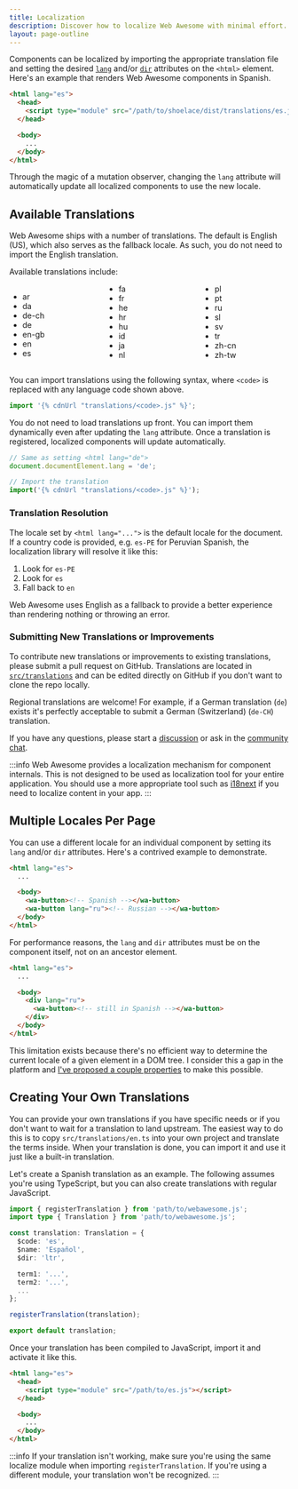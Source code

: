 ```yaml
---
title: Localization
description: Discover how to localize Web Awesome with minimal effort.
layout: page-outline
---
```


Components can be localized by importing the appropriate translation file and setting the desired [`lang`](https://developer.mozilla.org/en-US/docs/Web/HTML/Global_attributes/lang) and/or [`dir`](https://developer.mozilla.org/en-US/docs/Web/HTML/Global_attributes/dir) attributes on the `<html>` element. Here's an example that renders Web Awesome components in Spanish.

```html
<html lang="es">
  <head>
    <script type="module" src="/path/to/shoelace/dist/translations/es.js"></script>
  </head>

  <body>
    ...
  </body>
</html>
```

Through the magic of a mutation observer, changing the `lang` attribute will automatically update all localized components to use the new locale.

## Available Translations

Web Awesome ships with a number of translations. The default is English (US), which also serves as the fallback locale. As such, you do not need to import the English translation.

Available translations include:

<div style="columns: 3; gap: 1rem; margin-block-end: 1.5rem;">

- ar
- da
- de-ch
- de
- en-gb
- en
- es
- fa
- fr
- he
- hr
- hu
- id
- ja
- nl
- pl
- pt
- ru
- sl
- sv
- tr
- zh-cn
- zh-tw

</div>

You can import translations using the following syntax, where `<code>` is replaced with any language code shown above.

```js
import '{% cdnUrl "translations/<code>.js" %}';
```

You do not need to load translations up front. You can import them dynamically even after updating the `lang` attribute. Once a translation is registered, localized components will update automatically.

```js
// Same as setting <html lang="de">
document.documentElement.lang = 'de';

// Import the translation
import('{% cdnUrl "translations/<code>.js" %}');
```

### Translation Resolution

The locale set by `<html lang="...">` is the default locale for the document. If a country code is provided, e.g. `es-PE` for Peruvian Spanish, the localization library will resolve it like this:

1. Look for `es-PE`
2. Look for `es`
3. Fall back to `en`

Web Awesome uses English as a fallback to provide a better experience than rendering nothing or throwing an error.

### Submitting New Translations or Improvements

To contribute new translations or improvements to existing translations, please submit a pull request on GitHub. Translations are located in [`src/translations`](https://github.com/shoelace-style/shoelace/blob/next/src/translations) and can be edited directly on GitHub if you don't want to clone the repo locally.

Regional translations are welcome! For example, if a German translation (`de`) exists it's perfectly acceptable to submit a German (Switzerland) (`de-CH`) translation.

If you have any questions, please start a [discussion](https://github.com/shoelace-style/shoelace/discussions) or ask in the [community chat](https://discord.gg/mg8f26C).

:::info
Web Awesome provides a localization mechanism for component internals. This is not designed to be used as localization tool for your entire application. You should use a more appropriate tool such as [i18next](https://www.i18next.com/) if you need to localize content in your app.
:::

## Multiple Locales Per Page

You can use a different locale for an individual component by setting its `lang` and/or `dir` attributes. Here's a contrived example to demonstrate.

```html
<html lang="es">
  ...

  <body>
    <wa-button><!-- Spanish --></wa-button>
    <wa-button lang="ru"><!-- Russian --></wa-button>
  </body>
</html>
```

For performance reasons, the `lang` and `dir` attributes must be on the component itself, not on an ancestor element.

```html
<html lang="es">
  ...

  <body>
    <div lang="ru">
      <wa-button><!-- still in Spanish --></wa-button>
    </div>
  </body>
</html>
```

This limitation exists because there's no efficient way to determine the current locale of a given element in a DOM tree. I consider this a gap in the platform and [I've proposed a couple properties](https://github.com/whatwg/html/issues/7039) to make this possible.

## Creating Your Own Translations

You can provide your own translations if you have specific needs or if you don't want to wait for a translation to land upstream. The easiest way to do this is to copy `src/translations/en.ts` into your own project and translate the terms inside. When your translation is done, you can import it and use it just like a built-in translation.

Let's create a Spanish translation as an example. The following assumes you're using TypeScript, but you can also create translations with regular JavaScript.

```ts
import { registerTranslation } from 'path/to/webawesome.js';
import type { Translation } from 'path/to/webawesome.js';

const translation: Translation = {
  $code: 'es',
  $name: 'Español',
  $dir: 'ltr',

  term1: '...',
  term2: '...',
  ...
};

registerTranslation(translation);

export default translation;
```

Once your translation has been compiled to JavaScript, import it and activate it like this.

```html
<html lang="es">
  <head>
    <script type="module" src="/path/to/es.js"></script>
  </head>

  <body>
    ...
  </body>
</html>
```

:::info
If your translation isn't working, make sure you're using the same localize module when importing `registerTranslation`. If you're using a different module, your translation won't be recognized.
:::
